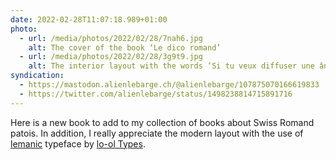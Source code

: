 ```yaml
---
date: 2022-02-28T11:07:18.989+01:00
photo:
  - url: /media/photos/2022/02/28/7nah6.jpg
    alt: The cover of the book ‘Le dico romand’
  - url: /media/photos/2022/02/28/3g9t9.jpg
    alt: The interior layout with the words ‘Si tu veux diffuser une ânerie, raconte-la au facteur, il ira redzipéter dans tout le village.’
syndication:
  - https://mastodon.alienlebarge.ch/@alienlebarge/107875070166619833
  - https://twitter.com/alienlebarge/status/1498238814715891716
---
```

Here is a new book to add to my collection of books about Swiss Romand patois. In addition, I really appreciate the modern layout with the use of [lemanic](https://www.lo-ol.design/catalog/lemanic/) typeface by [lo-ol Types](https://www.lo-ol.design/).
